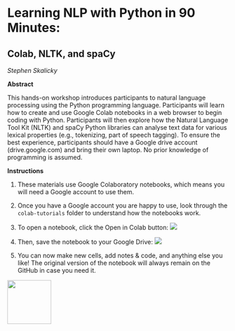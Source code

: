 # Learning NLP with Python in 90 Minutes: 
## Colab, NLTK, and spaCy

*Stephen Skalicky*

**Abstract**

This hands-on workshop introduces participants to natural language processing using the Python programming language. Participants will learn how to create and use Google Colab notebooks in a web browser to begin coding with Python. Participants will then explore how the Natural Language Tool Kit (NLTK) and spaCy Python libraries can analyse text data for various lexical properties (e.g., tokenizing, part of speech tagging). To ensure the best
experience, participants should have a Google drive account (drive.google.com) and bring their own laptop. No prior knowledge of programming is assumed.

**Instructions**

1. These materials use Google Colaboratory notebooks, which means you will need a Google account to use them. 

2. Once you have a Google account you are happy to use, look through the `colab-tutorials` folder to understand how the notebooks work. 

3. To open a notebook, click the Open in Colab button: <img src = 'https://i.imgur.com/A6HnQEx.png'>

4. Then, save the notebook to your Google Drive: <img src = 'https://i.imgur.com/oIHM7TP.png'>

5. You can now make new cells, add notes & code, and anything else you like! The original version of the notebook will always remain on the GitHub in case you need it. 

<img src = 'https://i.imgur.com/l3djb9T.png>' width = '100'>